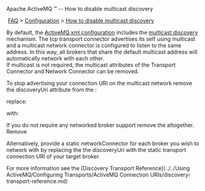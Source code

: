 Apache ActiveMQ ™ -- How to disable multicast discovery 

 [FAQ](/FAQ/index.md) > [Configuration](../../FAQ/configuration.md) > [How to disable multicast discovery](../../FAQ/Configuration/how-to-disable-multicast-discovery.md)


By default, the [ActiveMQ xml configuration](xml-Community/FAQ/configuration.md) includes the [multicast discovery](../../Features/discovery.md) mechanism. The tcp transport connector advertises its self using multicast and a multicast network connector is configured to listen to the same address. In this way, all brokers that share the default multicast address will automatically network with each other.  
If multicast is not required, the multicast attributes of the Transport Connector and Network Connector can be removed.

To stop advertising your connection URI on the multicast network remove the discoveryUri attribute from the <transportConnector/>:

replace:

<transportConnector name="openwire" uri="tcp://localhost:61616" discoveryUri="multicast://default"/>

with:

<transportConnector name="openwire" uri="tcp://localhost:61616" />

If you do not require any networked broker support remove the <networkConnector/> altogether. Remove

<networkConnector name="default-nc" uri="multicast://default"/>

Alternatively, provide a static networkConnector for each broker you wish to network with by replacing the the discoveryUri with the static transport connection URI of your target broker.

For more information see the [Discovery Transport Reference](../../Using ActiveMQ/Configuring Transports/ActiveMQ Connection URIs/discovery-transport-reference.md)


